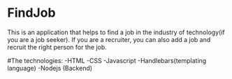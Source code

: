 # FindJob
This is an application that helps to find a job in the industry of technology(if you are a job seeker). 
If you are a recruiter, you can also add a job and recruit the right person for the job.

#The technologies:
-HTML
-CSS
-Javascript
-Handlebars(templating language)
-Nodejs (Backend)
